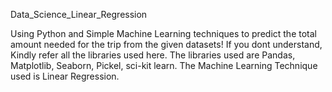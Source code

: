 Data_Science_Linear_Regression

Using Python and Simple Machine Learning techniques to predict the total amount needed for the trip from the given datasets! If you dont understand, Kindly refer all the libraries used here. The libraries used are Pandas, Matplotlib, Seaborn, Pickel, sci-kit learn. The Machine Learning Technique used is Linear Regression.

